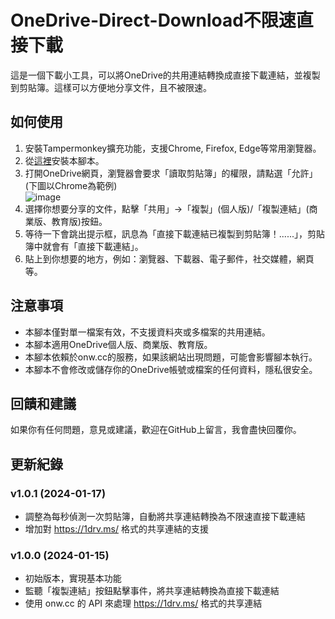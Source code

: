# OneDrive-Direct-Download不限速直接下載

這是一個下載小工具，可以將OneDrive的共用連結轉換成直接下載連結，並複製到剪貼簿。這樣可以方便地分享文件，且不被限速。

## 如何使用

1. 安裝Tampermonkey擴充功能，支援Chrome, Firefox, Edge等常用瀏覽器。
2. 從[這裡](https://greasyfork.org/zh-TW/scripts/484935-onedrive%E4%B8%8D%E9%99%90%E9%80%9F%E7%9B%B4%E6%8E%A5%E4%B8%8B%E8%BC%89)安裝本腳本。
3. 打開OneDrive網頁，瀏覽器會要求「讀取剪貼簿」的權限，請點選「允許」(下圖以Chrome為範例)<br>
![image](https://github.com/zz0813/OneDrive-Direct-Download/assets/48261696/43e88825-d865-48a8-a9ca-9b1f9ab0bba2)
4. 選擇你想要分享的文件，點擊「共用」→「複製」(個人版)/「複製連結」(商業版、教育版)按鈕。
5. 等待一下會跳出提示框，訊息為「直接下載連結已複製到剪貼簿！......」，剪貼簿中就會有「直接下載連結」。
6. 貼上到你想要的地方，例如：瀏覽器、下載器、電子郵件，社交媒體，網頁等。

## 注意事項

- 本腳本僅對單一檔案有效，不支援資料夾或多檔案的共用連結。
- 本腳本適用OneDrive個人版、商業版、教育版。
- 本腳本依賴於onw.cc的服務，如果該網站出現問題，可能會影響腳本執行。
- 本腳本不會修改或儲存你的OneDrive帳號或檔案的任何資料，隱私很安全。

## 回饋和建議

如果你有任何問題，意見或建議，歡迎在GitHub上留言，我會盡快回覆你。

## 更新紀錄

### v1.0.1 (2024-01-17)

- 調整為每秒偵測一次剪貼簿，自動將共享連結轉換為不限速直接下載連結
- 增加對 https://1drv.ms/ 格式的共享連結的支援

### v1.0.0 (2024-01-15)

- 初始版本，實現基本功能
- 監聽「複製連結」按鈕點擊事件，將共享連結轉換為直接下載連結
- 使用 onw.cc 的 API 來處理 https://1drv.ms/ 格式的共享連結
